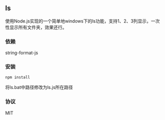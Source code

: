## ls
使用Node.js实现的一个简单地windows下的ls功能，支持1、2、3列显示，一次性显示所有文件夹，效果还行。

### 依赖 
string-format-js

### 安装
``` shell
npm install
```
将ls.bat中路径修改为ls.js所在路径

### 协议
MIT